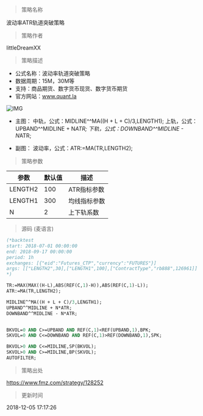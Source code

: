 
> 策略名称

波动率ATR轨道突破策略

> 策略作者

littleDreamXX

> 策略描述

- 公式名称：波动率轨道突破策略
- 数据周期：15M，30M等
- 支持：商品期货、数字货币现货、数字货币期货
- 官方网站：www.quant.la

![IMG](https://www.fmz.com/upload/asset/36b0e279ae314411a9d6b7e94a0623f0.png)

- 主图：
  中轨，公式：MIDLINE^^MA((H + L + C)/3,LENGTH1);
  上轨，公式：UPBAND^^MIDLINE + N*ATR;
  下轨，公式：DOWNBAND^^MIDLINE - N*ATR;


- 副图：
  波动率，公式：ATR:=MA(TR,LENGTH2);

> 策略参数



|参数|默认值|描述|
|----|----|----|
|LENGTH2|100|ATR指标参数|
|LENGTH1|300|均线指标参数|
|N|2|上下轨系数|


> 源码 (麦语言)

``` pascal
(*backtest
start: 2018-07-01 00:00:00
end: 2018-09-17 00:00:00
period: 1h
exchanges: [{"eid":"Futures_CTP","currency":"FUTURES"}]
args: [["LENGTH2",30],["LENGTH1",100],["ContractType","rb888",126961]]
*)

TR:=MAX(MAX((H-L),ABS(REF(C,1)-H)),ABS(REF(C,1)-L));
ATR:=MA(TR,LENGTH2);

MIDLINE^^MA((H + L + C)/3,LENGTH1);
UPBAND^^MIDLINE + N*ATR;
DOWNBAND^^MIDLINE - N*ATR;


BKVOL=0 AND C>=UPBAND AND REF(C,1)<REF(UPBAND,1),BPK;
SKVOL=0 AND C<=DOWNBAND AND REF(C,1)>REF(DOWNBAND,1),SPK;

BKVOL>0 AND C<=MIDLINE,SP(BKVOL);
SKVOL>0 AND C>=MIDLINE,BP(SKVOL);
AUTOFILTER;
```

> 策略出处

https://www.fmz.com/strategy/128252

> 更新时间

2018-12-05 17:17:26
